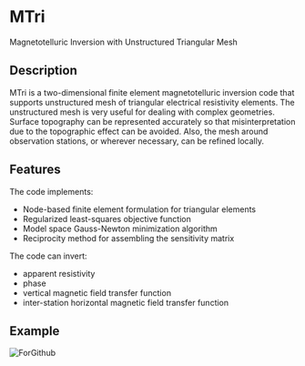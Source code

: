 # MTri
Magnetotelluric Inversion with Unstructured Triangular Mesh 

## Description
MTri is a two-dimensional finite element magnetotelluric inversion code that supports unstructured mesh of triangular electrical resistivity elements. The unstructured mesh is very useful for dealing with complex geometries. Surface topography can be represented accurately so that misinterpretation due to the topographic effect can be avoided. Also, the mesh around observation stations, or wherever necessary, can be refined locally.

## Features

The code implements:
- Node-based finite element formulation for triangular elements
- Regularized least-squares objective function
- Model space Gauss-Newton minimization algorithm
- Reciprocity method for assembling the sensitivity matrix

The code can invert:
- apparent resistivity
- phase
- vertical magnetic field transfer function
- inter-station horizontal magnetic field transfer function

## Example

![ForGithub](https://user-images.githubusercontent.com/65894100/196236640-85baaff2-f9d6-4a2f-b547-07a57d6d1342.png)
